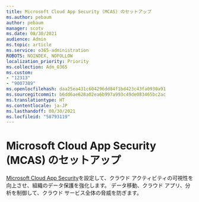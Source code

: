 ```yaml
---
title: Microsoft Cloud App Security (MCAS) のセットアップ
ms.author: pebaum
author: pebaum
manager: scotv
ms.date: 08/30/2021
audience: Admin
ms.topic: article
ms.service: o365-administration
ROBOTS: NOINDEX, NOFOLLOW
localization_priority: Priority
ms.collection: Adm_O365
ms.custom:
- "12313"
- "9007389"
ms.openlocfilehash: daa25ea431c604296dd84f1bd423c43fa0930a91
ms.sourcegitcommit: b6dd6ae628a02ea6b997a993c49de083465bc2ac
ms.translationtype: HT
ms.contentlocale: ja-JP
ms.lasthandoff: 08/30/2021
ms.locfileid: "58793119"
---
```

# <a name="microsoft-cloud-app-security-setup"></a>Microsoft Cloud App Security (MCAS) のセットアップ

[Microsoft Cloud App Security](https://aka.ms/cloudappsecuritysetup)を設定して、クラウド アクティビティの可視性を向上させ、組織のデータ保護を強化します。 データ移動、クラウド アプリ、分析を制御して、クラウド サービス全体の脅威を防ぎます。

